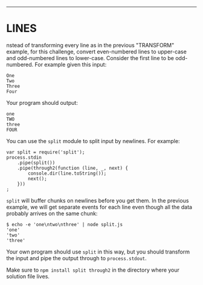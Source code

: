 -------------------
# LINES

nstead of transforming every line as in the previous "TRANSFORM" example,
for this challenge, convert even-numbered lines to upper-case and odd-numbered
lines to lower-case. Consider the first line to be odd-numbered. For example
given this input:

    One
    Two
    Three
    Four

Your program should output:

    one
    TWO
    three
    FOUR

You can use the `split` module to split input by newlines. For example:

    var split = require('split');
    process.stdin
        .pipe(split())
        .pipe(through2(function (line, _, next) {
            console.dir(line.toString());
            next();
        }))
    ;

`split` will buffer chunks on newlines before you get them. In the previous
example, we will get separate events for each line even though all the data
probably arrives on the same chunk:

    $ echo -e 'one\ntwo\nthree' | node split.js
    'one'
    'two'
    'three'

Your own program should use `split` in this way, but you should transform the
input and pipe the output through to `process.stdout`.

Make sure to `npm install split through2` in the directory where your solution
file lives.
